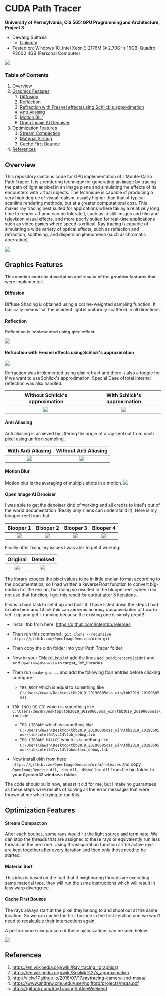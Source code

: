 CUDA Path Tracer
================

**University of Pennsylvania, CIS 565: GPU Programming and Architecture, Project 3**

* Dewang Sultania
  * [LinkedIn](https://www.linkedin.com/in/dewang-sultania/)
* Tested on: Windows 10, Intel Xeon E-2176M @ 2.70GHz 16GB, Quadro P2000 4GB (Personal Computer)

![](img/main.png)

### Table of Contents

1.	 [Overview](#overview)
2.	 [Graphics Features](#graphics)
		1.	 [Diffusion](#diffusion)
        2.	 [Reflection](#reflection)
        3.	 [Refraction with Fresnel effects using Schlick's approximation](#refraction)
        4.	 [Anti Aliasing](#anti-alias)
        5.	 [Motion Blur](#motion-blur)
        6.	 [Open Image AI Denoiser](#denoiser)
3.	 [Optimization Features](#optimization)
	 	1.	 [Stream Compaction](#stream)
        2.	 [Material Sorting](#material-sort)
        3.	 [Cache First Bounce](#cache)
4.	 [References](#references)

<a name = "overview"/>

## Overview

This repository contains code for GPU implementation of a Monte-Carlo Path Tracer. It is a rendering technique for generating an image by tracing the path of light as pixel in an image plane and simulating the effects of its encounters with virtual objects. The technique is capable of producing a very high degree of visual realism, usually higher than that of typical scanline rendering methods, but at a greater computational cost. This makes ray tracing best suited for applications where taking a relatively long time to render a frame can be tolerated, such as in still images and film and television visual effects, and more poorly suited for real-time applications such as video games where speed is critical. Ray tracing is capable of simulating a wide variety of optical effects, such as reflection and refraction, scattering, and dispersion phenomena (such as chromatic aberration).

![](img/path_tracer.png)

<a name = "graphics"/>

## Graphics Features

This section contains description and results of the graphics features that were implemented.

<a name = "diffusion"/>

#### Diffusion

Diffuse Shading is obtained using a cosine-weighted sampling function. It basically means that the incident light is uniformly scattered in all directions.

<a name = "reflection"/>

#### Reflection

Reflection is implemented using glm::reflect.

![](img/reflection.jpg)

<a name = "refraction"/>

#### Refraction with Fresnel effects using Schlick's approximation


![](img/refraction.png)

Refraction was implemented using glm::refract and there is also a toggle for if we want to use Schlick's approximation. Special Case of total internal reflection was also handled.

Without Schlick's approximation       |  With  Schlick's approximation 
:-------------------------:|:-------------------------:
![](img/refraction_no_fresnel.png) | ![](img/fresnel.png)

<a name = "anti-alias"/>

#### Anti Aliasing

Anti aliasing is achieved by jittering the origin of a ray sent out from each pixel using unifrom sampling.

With Anti Aliasing       |  Without Anti Aliasing
:-------------------------:|:-------------------------:
![](img/alias.JPG) | ![](img/no-alias.JPG)

<a name = "motion-blur"/>

#### Motion Blur
Motion blur is the averaging of multiple shots in a motion.
 ![](img/motion_blur.png)

<a name = "denoiser"/>

#### Open Image AI Denoiser
I was able to get the denoiser kind of working and all credits to Intel's out of the world documentation (Really only aliens can understand it). Here is my blooper reel from that. 

Blooper 1       |  Blooper 2 | Blooper 3 | Blooper 4
:-------------------------:|:-------------------------:|:-------------------------:|:-------------------------:
![](img/denoise_blooper.png) | ![](img/denoise_blooper2.png)|  ![](img/denoise_blooper3.png) |  ![](img/denoise_blooper4.png)

Finally after fixing my issues I was able to get it working:

Original      |  Denoised
:-------------------------:|:-------------------------:
![](img/denoise_orig.png) | ![](img/denoise_decent.png)

The library expects the pixel values to be in little endian format according to the documentation, so I had written a ReverseFloat function to convert big-endian to little endian, but doing so resulted in the blooper reel, when I did not use that function, I got this result for output after 5 iterations.

It was a hard task to set it up and build it. I have listed down the steps I had to take here and I think this can serve as an easy documentation of how to set it up and get it running because the existing one is simply great!!

* Install tbb from here: https://github.com/intel/tbb/releases
* Then run this command : ```git clone --recursive https://github.com/OpenImageDenoise/oidn.git```
* Then copy the oidn folder into your Path Tracer folder
* Now in your CMakeLists.txt add the lines ```add_subdirectory(oidn)``` and add ```OpenImageDenoise``` to target_link_libraries
* Then run ```cmake-gui ..```  and add the following four entries before clicking configure:

  * ```TBB_ROOT``` which is equal to something like ```C:/Users/dewan/Desktop/tbb2019_20190605oss_win/tbb2019_20190605oss```
* ```TBB_INCLUDE_DIR``` which is something like ```C:\Users\dewan\Desktop\tbb2019_20190605oss_win\tbb2019_20190605oss\include```
  *  ```TBB_LIBRARY``` which is something like ```C:\Users\dewan\Desktop\tbb2019_20190605oss_win\tbb2019_20190605oss\lib\intel64\vc14\tbb_debug.lib```
  *  ```TBB_LIBRARY_MALLOC``` which is something like ```C:\Users\dewan\Desktop\tbb2019_20190605oss_win\tbb2019_20190605oss\lib\intel64\vc14\tbbmalloc_debug.lib```
* Now install oidn from here ```https://github.com/OpenImageDenoise/oidn/releases``` and copy ```OpenImageDenoise.dll, tbb.dll, tbbmalloc.dll``` from the bin folder to your System32 windows folder.

The code should build now, atleast it did for me, but I make no guarantees as these steps were results of solving all the error messages that were thrown at me when trying to run this.


<a name = "optimization"/>

## Optimization Features

<a name = "stream"/>

#### Stream Compaction

After each bounce, some rays would hit the light source and terminate.  We can stop the threads that are assigned to these rays or equivalently run less threads in the next one. Using thrust::partition function all the active rays are kept together after every iteration and then only those need to be started. 

<a name = "material-sort"/>

#### Material Sort

This idea is based on the fact that if neighboring threads are executing same material type, they will run the same instructions which will result in less warp divergence. 

<a name = "cache"/>

#### Cache First Bounce
The rays always start at the pixel they belong to and shoot out at the same location. So we can cache the first bounce in the first iteration and we won't need to recalculate their intersections again.



A performance comparison of these optimizations can be seen below:

![](img/perf.JPG) 



<a name = "references"/>

## References

1. https://en.wikipedia.org/wiki/Ray_tracing_(graphics)
2. https://en.wikipedia.org/wiki/Schlick%27s_approximation
3. http://viclw17.github.io/2018/07/17/raytracing-camera-and-msaa/
4. https://www.andrew.cmu.edu/user/hgifford/projects/msaa.pdf
5. https://github.com/RayTracing/InOneWeekend
